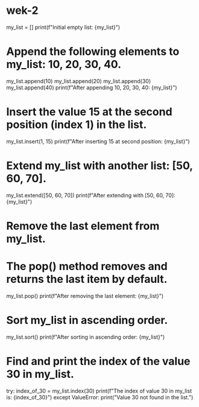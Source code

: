 # wek-2

my_list = []
print(f"Initial empty list: {my_list}")

# Append the following elements to my_list: 10, 20, 30, 40.
my_list.append(10)
my_list.append(20)
my_list.append(30)
my_list.append(40)
print(f"After appending 10, 20, 30, 40: {my_list}")

# Insert the value 15 at the second position (index 1) in the list.
my_list.insert(1, 15)
print(f"After inserting 15 at second position: {my_list}")

# Extend my_list with another list: [50, 60, 70].
my_list.extend([50, 60, 70])
print(f"After extending with [50, 60, 70]: {my_list}")

# Remove the last element from my_list.
# The pop() method removes and returns the last item by default.
my_list.pop()
print(f"After removing the last element: {my_list}")

# Sort my_list in ascending order.
my_list.sort()
print(f"After sorting in ascending order: {my_list}")

# Find and print the index of the value 30 in my_list.
try:
    index_of_30 = my_list.index(30)
    print(f"The index of value 30 in my_list is: {index_of_30}")
except ValueError:
    print("Value 30 not found in the list.")

